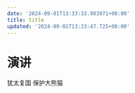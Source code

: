 ```yaml
---
date: '2024-09-01T13:33:33.983971+08:00'
title: title
updated: '2024-09-01T13:33:47.725+08:00'
---
```

# 演讲

犹太复国
保护大熊猫

